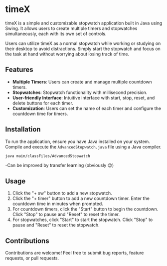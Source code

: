 # timeX

timeX is a simple and customizable stopwatch application built in Java using Swing. It allows users to create multiple timers and stopwatches simultaneously, each with its own set of controls.

Users can utilize timeX as a normal stopwatch while working or studying on their desktop to avoid distractions. Simply start the stopwatch and focus on the task at hand without worrying about losing track of time.



## Features

- **Multiple Timers**: Users can create and manage multiple countdown timers.
- **Stopwatches**: Stopwatch functionality with millisecond precision.
- **User-friendly Interface**: Intuitive interface with start, stop, reset, and delete buttons for each timer.
- **Customization**: Users can set the name of each timer and configure the countdown time for timers.

## Installation

To run the application, ensure you have Java installed on your system. Compile and execute the `AdvancedStopwatch.java` file using a Java compiler.

```bash
java main/classFiles/AdvancedStopwatch
```
-Can be improved by transfer learning (obviously 😉)

## Usage

1. Click the "+ sw" button to add a new stopwatch.
2. Click the "+ timer" button to add a new countdown timer. Enter the countdown time in minutes when prompted.
3. For countdown timers, click the "Start" button to begin the countdown. Click "Stop" to pause and "Reset" to reset the timer.
4. For stopwatches, click "Start" to start the stopwatch. Click "Stop" to pause and "Reset" to reset the stopwatch.

## Contributions

Contributions are welcome! Feel free to submit bug reports, feature requests, or pull requests.
